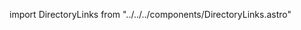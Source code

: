import DirectoryLinks from "../../../components/DirectoryLinks.astro"

<DirectoryLinks directory="samples" />